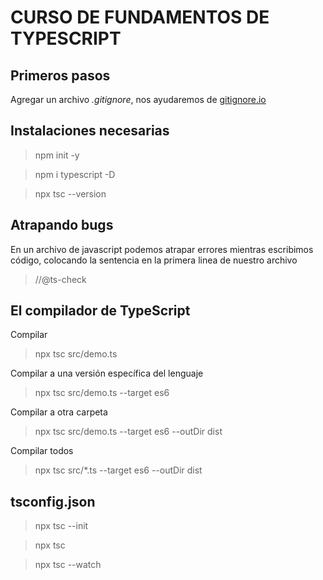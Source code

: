 # CURSO DE FUNDAMENTOS DE TYPESCRIPT

## Primeros pasos

Agregar un archivo *.gitignore*, nos ayudaremos de [gitignore.io](gitignore.io)

## Instalaciones necesarias

> npm init -y

> npm i typescript -D

> npx tsc --version

## Atrapando bugs

En un archivo de javascript podemos atrapar errores mientras escribimos código, colocando la sentencia en la primera linea de nuestro archivo

> //@ts-check

## El compilador de TypeScript

Compilar

> npx tsc src/demo.ts

Compilar a una versión específica del lenguaje

> npx tsc src/demo.ts --target es6

Compilar a otra carpeta

> npx tsc src/demo.ts --target es6 --outDir dist

Compilar todos

> npx tsc src/*.ts --target es6 --outDir dist

## tsconfig.json

> npx tsc --init

> npx tsc

> npx tsc --watch


